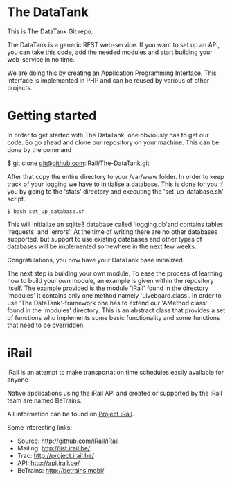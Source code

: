 # The DataTank

This is The DataTank Git repo.

The DataTank is a generic REST web-service. If you want to set up an API, you can take this code, add the needed modules and start building your web-service in no time.

We are doing this by creating an Application Programming Interface. This interface is implemented in PHP and can be reused by various of other projects.

# Getting started

In order to get started with The DataTank, one obviously has to get our code.
So go ahead and clone our repository on your machine. This can be done by the command

   $ git clone git@github.com:iRail/The-DataTank.git

After that copy the entire directory to your /var/www folder.
In order to keep track of your logging we have to initialise a database. This is done for you if you by going to the 
'stats' directory and executing the 'set_up_database.sh' script. 

	$ bash set_up_database.sh

This will initialize an sqlite3 database called 'logging.db'and contains tables 'requests' and 'errors'. At the time of writing
there are no other databases supported, but support to use existing databases and other types of databases will be implemented somewhere in the next few weeks. 

Congratulations, you now have your DataTank base initialized.

The next step is building your own module. To ease the process of learning how to build your own module, an example is given within the repository itself. 
The example provided is the module 'iRail' found in the directory 'modules' it contains only one method namely 'Liveboard.class'. In order to use 'The DataTank'-framework one has to extend 
our 'AMethod class' found in the 'modules' directory. This is an abstract class that provides a set of functions who implements some  basic functionality and some functions that need to be overridden.

# iRail

iRail is an attempt to make transportation time schedules easily available for anyone

Native applications using the iRail API and created or supported by the iRail team are named BeTrains.

All information can be found on [Project iRail](http://project.irail.be/).

Some interesting links:

  * Source: <http://github.com/iRail/iRail>
  * Mailing: <http://list.irail.be/>
  * Trac: <http://project.irail.be/>
  * API: <http://api.irail.be/>
  * BeTrains: <http://betrains.mobi/>
